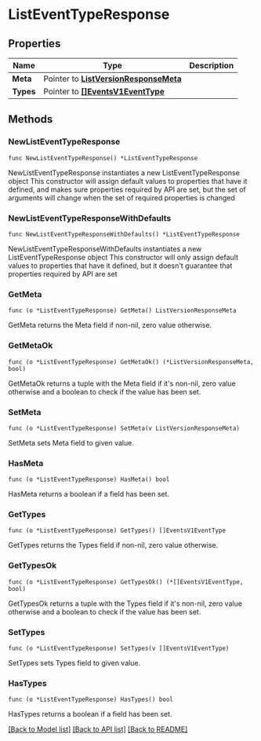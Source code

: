 # ListEventTypeResponse

## Properties

Name | Type | Description
------------ | ------------- | -------------
**Meta** | Pointer to [**ListVersionResponseMeta**](ListVersionResponse_meta.md) |  | [optional] 
**Types** | Pointer to [**[]EventsV1EventType**](EventsV1EventType.md) |  | [optional] 

## Methods

### NewListEventTypeResponse

`func NewListEventTypeResponse() *ListEventTypeResponse`

NewListEventTypeResponse instantiates a new ListEventTypeResponse object
This constructor will assign default values to properties that have it defined,
and makes sure properties required by API are set, but the set of arguments
will change when the set of required properties is changed

### NewListEventTypeResponseWithDefaults

`func NewListEventTypeResponseWithDefaults() *ListEventTypeResponse`

NewListEventTypeResponseWithDefaults instantiates a new ListEventTypeResponse object
This constructor will only assign default values to properties that have it defined,
but it doesn't guarantee that properties required by API are set

### GetMeta

`func (o *ListEventTypeResponse) GetMeta() ListVersionResponseMeta`

GetMeta returns the Meta field if non-nil, zero value otherwise.

### GetMetaOk

`func (o *ListEventTypeResponse) GetMetaOk() (*ListVersionResponseMeta, bool)`

GetMetaOk returns a tuple with the Meta field if it's non-nil, zero value otherwise
and a boolean to check if the value has been set.

### SetMeta

`func (o *ListEventTypeResponse) SetMeta(v ListVersionResponseMeta)`

SetMeta sets Meta field to given value.

### HasMeta

`func (o *ListEventTypeResponse) HasMeta() bool`

HasMeta returns a boolean if a field has been set.

### GetTypes

`func (o *ListEventTypeResponse) GetTypes() []EventsV1EventType`

GetTypes returns the Types field if non-nil, zero value otherwise.

### GetTypesOk

`func (o *ListEventTypeResponse) GetTypesOk() (*[]EventsV1EventType, bool)`

GetTypesOk returns a tuple with the Types field if it's non-nil, zero value otherwise
and a boolean to check if the value has been set.

### SetTypes

`func (o *ListEventTypeResponse) SetTypes(v []EventsV1EventType)`

SetTypes sets Types field to given value.

### HasTypes

`func (o *ListEventTypeResponse) HasTypes() bool`

HasTypes returns a boolean if a field has been set.


[[Back to Model list]](../README.md#documentation-for-models) [[Back to API list]](../README.md#documentation-for-api-endpoints) [[Back to README]](../README.md)


